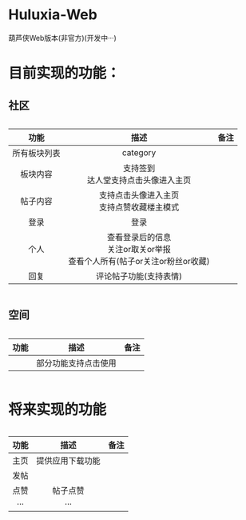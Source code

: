 # Huluxia-Web
葫芦侠Web版本(非官方)(开发中···)

# 目前实现的功能：
## 社区

<div style="width: 100%; overflow-x:auto;">

|功能|描述|备注|
|:---:|:---:|:---:|
|所有板块列表|category||
|板块内容|支持签到<br>达人堂支持点击头像进入主页||
|帖子内容|支持点击头像进入主页<br>支持点赞收藏楼主模式||
|登录|登录||
|个人|查看登录后的信息<br>关注or取关or举报<br>查看个人所有(帖子or关注or粉丝or收藏)||
|回复|评论帖子功能(支持表情)||

</div>

## 空间

<div style="width: 100%; overflow-x:auto;">

|功能|描述|备注|
|:---:|:---:|:---:|
||部分功能支持点击使用||

</div>

# 将来实现的功能

<div style="width: 100%; overflow-x:auto;">

|功能|描述|备注|
|:---:|:---:|:---:|
|主页|提供应用下载功能||
|发帖|||
|点赞|帖子点赞||
|···|···||

</div>

